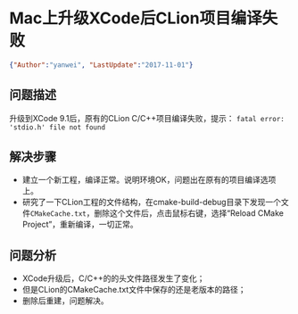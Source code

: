 # Mac上升级XCode后CLion项目编译失败

<link rel="stylesheet" type="text/css" href="../auto-number-title.css" >

```json
{"Author":"yanwei", "LastUpdate":"2017-11-01"}
```

## 问题描述

升级到XCode 9.1后，原有的CLion C/C++项目编译失败，提示：
`fatal error: 'stdio.h' file not found`

## 解决步骤

* 建立一个新工程，编译正常。说明环境OK，问题出在原有的项目编译选项上。
* 研究了一下CLion工程的文件结构，在cmake-build-debug目录下发现一个文件`CMakeCache.txt`，删除这个文件后，点击鼠标右键，选择“Reload CMake Project”，重新编译，一切正常。

## 问题分析

* XCode升级后，C/C++的的头文件路径发生了变化；
* 但是CLion的CMakeCache.txt文件中保存的还是老版本的路径；
* 删除后重建，问题解决。